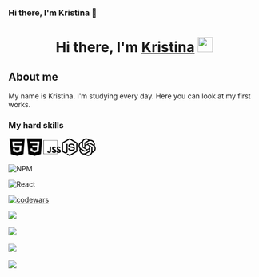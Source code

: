 ### Hi there, I'm Kristina 👋
<h1 align="center">Hi there, I'm <a href="https://github.com/kristinafrdx?tab=repositories" target="_blank">Kristina</a> 
<img src="https://github.com/blackcater/blackcater/raw/main/images/Hi.gif" height="30px" width="30px"/></h1>


<h2>About me</h2>
<p>My name is Kristina. I'm studying every day. Here you can look at my first works.
</p>

<h3>My hard skills</h3>
<img src="./img/html5.svg" alt="html" heigth="30px" width="35px"><img src="./img/css3.svg" alt="css" heigth="30px" width="35px"><img src="./img/jss.svg" alt="js" heigth="30px" width="35px><img src="./img/jest.svg" alt="jest" heigth="30px" width="35px"><img src="./img/nodedotjs.svg" alt="node.js" heigth="30" width="35"><img src="./img/openai.svg" alt="openai" heigth="30" width="35">

![NPM](https://img.shields.io/badge/NPM-%23CB3837.svg?style=for-the-badge&logo=npm&logoColor=white)

![React](https://img.shields.io/badge/react-%2320232a.svg?style=for-the-badge&logo=react&logoColor=%2361DAFB)


[![codewars](https://www.codewars.com/users/kristinafrdx/badges/large)](https://www.codewars.com/users/kristinafrdx)

![](https://komarev.com/ghpvc/?username=kristinafrdx)

![](https://github-profile-summary-cards.vercel.app/api/cards/profile-details?username=kristinafrdx&theme=solarized_dark)

![](https://github-profile-summary-cards.vercel.app/api/cards/repos-per-language?username=kristinafrdx&theme=solarized_dark)

![](https://github-profile-summary-cards.vercel.app/api/cards/stats?username=kristinafrdx&theme=solarized_dark)

<!--
**kristinafrdx/kristinafrdx** is a ✨ _special_ ✨ repository because its `README.md` (this file) appears on your GitHub profile.

Here are some ideas to get you started:

- 🔭 I’m currently working on ...
- 🌱 I’m currently learning ...
- 👯 I’m looking to collaborate on ...
- 🤔 I’m looking for help with ...
- 💬 Ask me about ...
- 📫 How to reach me: ...
- 😄 Pronouns: ...
- ⚡ Fun fact: ...
-->
